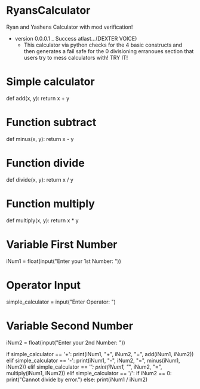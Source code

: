 # RyansCalculator
Ryan and Yashens Calculator with mod verification!
 - version 0.0.0.1
  _ Success atlast...(DEXTER VOICE)
    - This calculator via python checks for the 4 basic constructs and then generates a fail safe for the 0 divisioning erranoues section 
    that users try to mess calculators with! TRY IT!
# Simple calculator

def add(x, y):
    return x + y


# Function subtract
def minus(x, y):
    return x - y


# Function divide
def divide(x, y):
    return x / y


# Function multiply
def multiply(x, y):
    return x * y


# Variable First Number
iNum1 = float(input("Enter your 1st Number: "))
# Operator Input
simple_calculator = input("Enter Operator: ")
# Variable Second Number
iNum2 = float(input("Enter your 2nd Number: "))

if simple_calculator == '+':
    print(iNum1, "+", iNum2, "=", add(iNum1, iNum2))
elif simple_calculator == '-':
    print(iNum1, "-", iNum2, "=", minus(iNum1, iNum2))
elif simple_calculator == '*':
    print(iNum1, "*", iNum2, "=", multiply(iNum1, iNum2))
elif simple_calculator == '/':
    if iNum2 == 0:
        print("Cannot divide by error.")
    else:
        print(iNum1 / iNum2)
